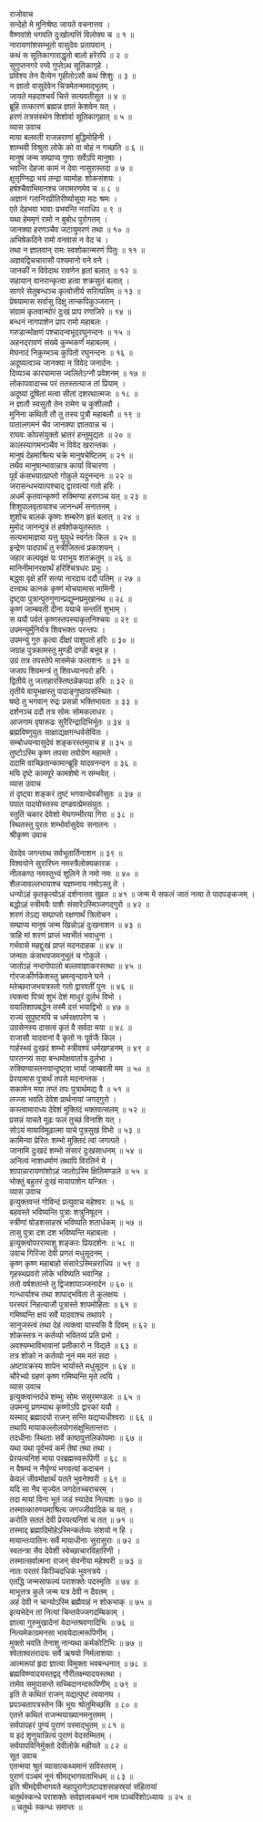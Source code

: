 राजोवाच  
सन्देहो मे मुनिश्रेष्ठ जायते वचनात्तव ।  
वैष्णवांशे भगवति दुःखोत्पत्तिं विलोक्य च ॥ १ ॥  
नारायणांशसम्भूतो वासुदेवः प्रतापवान् ।  
कथं स सूतिकागाराद्धृतो बालो हरेरपि ॥ २ ॥  
सुगुप्तनगरे रम्ये गुप्तेऽथ सूतिकागृहे ।  
प्रविश्य तेन दैत्येन गृहीतोऽसौ कथं शिशुः ॥ ३ ॥  
न ज्ञातो वासुदेवेन चित्रमेतन्ममाद्‌भुतम् ।  
जायते महदाश्चर्यं चित्ते सत्यवतीसुत ॥ ४ ॥  
ब्रूहि तत्कारणं ब्रह्मन्न ज्ञातं केशवेन यत् ।  
हरणं तत्रसंस्थेन शिशोर्वा सूतिकागृहात् ॥ ५ ॥  
व्यास उवाच  
माया बलवती राजन्नराणां बुद्धिमोहिनी ।  
शाम्भवी विश्रुता लोके को वा मोहं न गच्छति ॥ ६ ॥  
मानुषं जन्म सम्प्राप्य गुणाः सर्वेऽपि मानुषाः ।  
भवन्ति देहजा कामं न देवा नासुरास्तदा ॥ ७ ॥  
क्षुत्तृण्निद्रा भयं तन्द्रा व्यामोहः शोकसंशयः ।  
हर्षश्चैवाभिमानश्च जरामरणमेव च ॥ ८ ॥  
अज्ञानं ग्लानिरप्रीतिरीर्ष्यासूया मदः श्रमः ।  
एते देहभवा भावाः प्रभवन्ति नराधिप ॥ ९ ॥  
यथा हेममृगं रामो न बुबोध पुरोगतम् ।  
जानक्या हरणञ्चैव जटायुमरणं तथा ॥ १० ॥  
अभिषेकदिने रामो वनवासं न वेद च ।  
तथा न ज्ञातवान् रामः स्वशोकान्मरणं पितुः ॥ ११ ॥  
अज्ञवद्विचचारासौ पश्यमानो वने वने ।  
जानकीं न विवेदाथ रावणेन हृतां बलात् ॥ १२ ॥  
सहायान् वानरान्कृत्वा हत्वा शक्रसुतं बलात् ।  
सागरे सेतुबन्धञ्च कृत्वोत्तीर्य सरित्पतिम् ॥ १३ ॥  
प्रेषयामास सर्वासु दिक्षु तान्कपिकुञ्जरान् ।  
संग्रामं कृतवान्घोरं दुःखं प्राप रणाजिरे ॥ १४ ॥  
बन्धनं नागपाशेन प्राप रामो महाबलः ।  
गरुडान्मोक्षणं पश्चादन्वभूद्‌रघुनन्दनः ॥ १५ ॥  
अहनद्‌रावणं संख्ये कुम्भकर्णं महाबलम् ।  
मेघनादं निकुम्भञ्च कुपितो रघुनन्दनः ॥ १६ ॥  
अदूष्यत्वञ्च जानक्या न विवेद जनार्दनः ।  
दिव्यञ्च कारयामास ज्वलितेऽग्नौ प्रवेशनम् ॥ १७ ॥  
लोकापवादाच्च परं ततस्तत्याज तां प्रियाम् ।  
अदूष्यां दूषितां मत्वा सीतां दशरथात्मजः ॥ १८ ॥  
न ज्ञातौ स्वसुतौ तेन रामेण च कुशीलवौ ।  
मुनिना कथितौ तौ तु तस्य पुत्रौ महाबलौ ॥ १९ ॥  
पातालगमनं चैव जानक्या ज्ञातवान्न च ।  
राघवः कोपसंयुक्तो भ्रातरं हन्तुमुद्यतः ॥ २० ॥  
कालस्यागमनञ्चैव न विवेद खरान्तकः ।  
मानुषं देहमाश्रित्य चक्रे मानुषचेष्टितम् ॥ २१ ॥  
तथैव मानुषान्भावान्नात्र कार्या विचारणा ।  
पूर्वं कंसभयात्प्राप्तो गोकुले यदुनन्दनः ॥ २२ ॥  
जरासन्धभयात्पश्चाद्‌ द्वारवत्यां गतो हरिः ।  
अधर्मं कृतवान्कृष्णो रुक्मिण्या हरणञ्च यत् ॥ २३ ॥  
शिशुपालवृतायाश्च जानन्धर्मं सनातनम् ।  
शुशोच बालकं कृष्णः शम्बरेण हृतं बलात् ॥ २४ ॥  
मुमोद जानन्पुत्रं तं हर्षशोकयुतस्ततः ।  
सत्यभामाज्ञया यत्तु युयुधे स्वर्गतः किल ॥ २५ ॥  
इन्द्रेण पादपार्थं तु स्त्रीजितत्वं प्रकाशयन् ।  
जहार कल्पवृक्षं यः पराभूय शतक्रतुम् ॥ २६ ॥  
मानिनीमानरक्षार्थं हरिश्चित्रधरः प्रभुः ।  
बद्ध्वा वृक्षे हरिं सत्या नारदाय ददौ पतिम् ॥ २७ ॥  
दत्त्वाथ कानकं कृष्णं मोचयामास भामिनी ।  
दृष्ट्वा पुत्रान्पुरुगुणान्प्रद्युम्नप्रमुखानथ ॥ २८ ॥  
कृष्णं जाम्बवती दीना ययाचे सन्ततिं शुभाम् ।  
स ययौ पर्वतं कृष्णस्तपस्याकृतनिश्चयः ॥ २९ ॥  
उपमन्युर्मुनिर्यत्र शिवभक्तः परन्तपः ।  
उपमन्युं गुरु कृत्वा दीक्षां पाशुपतो हरिः ॥ ३० ॥  
जग्राह पुत्रकामस्तु मुण्डी दण्डी बभूव ह ।  
उग्रं तत्र तपस्तेपे मासमेकं फलाशनः ॥ ३१ ॥  
जजाप शिवमन्त्रं तु शिवध्यानपरो हरिः ।  
द्वितीये तु जलाहारस्तिष्ठन्नेकपदा हरिः ॥ ३२ ॥  
तृतीये वायुभक्षस्तु पादाङ्गुष्ठाग्रसंस्थितः ।  
षष्ठे तु भगवान् रुद्रः प्रसन्नो भक्तिभावतः ॥ ३३ ॥  
दर्शनञ्च ददौ तत्र सोमः सोमकलाधरः ।  
आजगाम वृषारूढः सुरैरिन्द्रादिभिर्भूतः ॥ ३४ ॥  
ब्रह्मविष्णुयुतः साक्षाद्यक्षगन्धर्वसेवितः ।  
सम्बोधयन्वासुदेवं शङ्करस्तमुवाच ह ॥ ३५ ॥  
तुष्टोऽस्मि कृष्ण तपसा तवोग्रेण महामते ।  
ददामि वाच्छितान्कामान्ब्रूहि यादवनन्दन ॥ ३६ ॥  
मयि दृष्टे कामपूरे कामशेषो न सम्भवेत् ।  
व्यास उवाच  
तं दृष्ट्वा शङ्करं तुष्टं भगवान्देवकीसुतः ॥ ३७ ॥  
पपात पादयोस्तस्य दण्डवत्प्रेमसंयुतः ।  
स्तुतिं चकार देवेशो मेघगम्भीरया गिरा ॥ ३८ ॥  
स्थितस्तु पुरतः शम्भोर्वासुदेवः सनातनः ।  
श्रीकृष्ण उवाच  
  
देवदेव जगन्ताथ सर्वभूतार्तिनाशन ॥ ३९ ॥  
विश्वयोने सुरारिघ्न नमस्त्रैलोक्यकारक ।  
नीलकण्ठ नमस्तुभ्यं शूलिने ते नमो नमः ॥ ४० ॥  
शैलजावल्लभायाश्च यज्ञघ्नाय नमोऽस्तु ते ।  
धन्योऽहं कृतकृत्योऽहं दर्शनात्तव सुव्रत ॥ ४१ ॥
जन्म मे सफलं जातं नत्वा ते पादपङ्कजम् ।  
बद्धोऽहं स्त्रीमयैः पाशैः संसारेऽस्मिञ्जगद्‌गुरो ॥ ४२ ॥  
शरणं तेऽद्य सम्प्राप्तो रक्षणार्थं त्रिलोचन ।  
सम्प्राप्य मानुषं जन्म खिन्नोऽहं दुःखनाशन ॥ ४३ ॥  
त्राहि मां शरणं प्राप्तं भवभीतं भवाधुना ।  
गर्भवासे महद्दुःखं प्राप्तं मदनदाहक ॥ ४४ ॥  
जन्मतः कंसभयजमनुभूतं च गोकुले ।  
जातोऽहं नन्दगोपालो बल्लवाज्ञाकरस्तथा ॥ ४५ ॥  
गोरजःकीर्णकेशस्तु भ्रमन्वृन्दावने घने ।  
म्लेच्छराजभयत्रस्तो गतो द्वारवतीं पुनः ॥ ४६ ॥  
त्यक्त्वा पित्र्यं शुभं देशं माधुरं दुर्लभं विभो ।  
ययातिशापबद्धेन तस्मै दत्तं भयाद्विभो ॥ ४७ ॥  
राज्यं सुपुष्टमपि च धर्मरक्षापरेण च ।  
उग्रसेनस्य दासत्वं कृतं वै सर्वदा मया ॥ ४८ ॥  
राजासौ यादवानां वै कृतो नः पूर्वजैः किल ।  
गार्हस्थ्यं दुःखदं शम्भो स्त्रीवश्यं धर्मखण्डनम् ॥ ४९ ॥  
पारतन्त्र्यं सदा बन्धमोक्षवार्तात्र दुर्लभा ।  
रुक्यिण्यास्तनयान्दृष्ट्वा भार्या जाम्बवती मम ॥ ५० ॥  
प्रेरयामास पुत्रार्थं तपसे मदनान्तक ।  
सकामेन मया तप्तं तपः पुत्रार्थमद्य वै ॥ ५१ ॥  
लज्जा भवति देवेश प्रार्थनायां जगद्गुरो ।  
कस्त्वामाराध्य देवेशं मुक्तिदं भक्तवत्सलम् ॥ ५२ ॥  
प्रसन्नं याचते मूढः फलं तुच्छं विनाशि यत् ।  
सोऽयं मायाविमूढात्मा याचे पुत्रसुखं विभो ॥ ५३ ॥  
कामिन्या प्रेरितः शम्भो मुक्तिदं त्वां जगत्पते ।  
जानामि दुःखदं शम्भो संसारं दुःखसाधनम् ॥ ५४ ॥  
अनित्यं नाशधर्माणं तथापि विरतिर्न मे ।  
शापान्नारायणांशोऽहं जातोऽस्मि क्षितिमण्डले ॥ ५५ ॥  
भोक्तुं बहुतरं दुःखं मायापाशेन यन्त्रितः ।  
व्यास उवाच  
इत्युक्तवन्तं गोविन्दं प्रत्युवाच महेश्वरः ॥ ५६ ॥  
बहवस्ते भविष्यन्ति पुत्राः शत्रुनिषूदन ।  
स्त्रीणां षोडशसाहस्रं भविष्यति शतार्धकम् ॥ ५७ ॥  
तासु पुत्रा दश दश भविष्यन्ति महाबलाः ।  
इत्युक्त्वोपररामाशु शङ्करः प्रियदर्शनः ॥ ५८ ॥  
उवाच गिरिजा देवी प्रणतं मधुसूदनम् ।  
कृष्ण कृष्ण महाबाहो संसारेऽस्मिन्नराधिप ॥ ५९ ॥  
गृहस्थप्रवरो लोके भविष्यति भवानिह ।  
ततो वर्षशतान्ते तु द्विजशापाज्जनार्दन ॥ ६० ॥  
गान्धार्याश्च तथा शापाद्‌भविता ते कुलक्षयः ।  
परस्परं निहत्याजौ पुत्रास्ते शापमोहिताः ॥ ६१ ॥  
गमिष्यन्ति क्षयं सर्वे यादवाश्च तथापरे ।  
सानुजस्त्वं तथा देहं त्यक्त्वा यास्यसि वै दिवम् ॥ ६२ ॥  
शोकस्तत्र न कर्तव्यो भवितव्यं प्रति प्रभो ।  
अवश्यम्भाविभावानां प्रतीकारो न विद्यते ॥ ६३ ॥  
तत्र शोको न कर्तव्यो नूनं मम मतं सदा ।  
अष्टावक्रस्य शापेन भार्यास्ते मधुसूदन ॥ ६४ ॥  
चौरेभ्यो ग्रहणं कृष्ण गमिष्यन्ति मृते त्वयि ।  
व्यास उवाच  
इत्युक्त्वान्तर्दधे शम्भुः सोमः ससुरमण्डलः ॥ ६५ ॥  
उपमन्युं प्रणम्याथ कृष्णोऽपि द्वारकां ययौ ।  
यस्माद्‌ ब्रह्मादयो राजन् सन्ति यद्यप्यधीश्वराः ॥ ६६ ॥  
तथापि मायाकल्लोलयोगसंक्षुभितान्तराः ।  
तदधीनाः स्थिताः सर्वे काष्ठपुत्तलिकोपमाः ॥ ६७ ॥  
यथा यथा पूर्वभवं कर्म तेषां तथा तथा ।  
प्रेरयत्यनिशं माया परब्रह्मस्वरूपिणी ॥ ६८ ॥  
न वैषम्यं न नैर्घृण्यं भगवत्यां कदाचन ।  
केवलं जीवमोक्षार्थं यतते भुवनेश्वरी ॥ ६९ ॥  
यदि सा नैव सृज्येत जगदेतच्चराचरम् ।  
तदा मायां विना भूतं जडं स्यादेव नित्यशः ॥ ७० ॥  
तस्मात्कारुण्यमाश्रित्य जगज्जीवादिकं च यत् ।  
करोति सततं देवी प्रेरयत्यनिशं च तत् ॥ ७१ ॥  
तस्माद्‌ ब्रह्मादिमोहेऽस्मिन्कर्तव्यः संशयो न हि ।  
मायान्तःपातिनः सर्वे मायाधीनाः सुरासुराः ॥ ७२ ॥  
स्वतन्त्रा सैव देवेशी स्वेच्छाचारविहारिणी ।  
तस्मात्सर्वात्मना राजन् सेवनीया महेश्वरी ॥ ७३ ॥  
नातः परतरं किञ्चिदधिकं भुवनत्रये ।  
एतद्धि जन्मसाफल्यं पराशक्तेः पदस्मृतिः ॥ ७४ ॥  
माभूत्तत्र कुले जन्म यत्र देवी न दैवतम् ।  
अहं देवी न चान्योऽस्मि ब्रह्मैवाहं न शोकभाक् ॥ ७५ ॥  
इत्यभेदेन तां नित्यां चिन्तयेज्जगदम्बिकाम् ।  
ज्ञात्वा गुरुमुखादेनां वेदान्तश्रवणादिभिः ॥ ७६ ॥  
नित्यमेकाग्रमनसा भावयेदात्मरूपिणीम् ।  
मुक्तो भवति तेनाशु नान्यथा कर्मकोटिभिः ॥ ७७ ॥  
श्वेताश्वतरादयः सर्वे ऋषयो निर्मलाशयाः ।  
आत्मरूपां हृदा ज्ञात्वा विमुक्ता भवबन्धनात् ॥ ७८ ॥  
ब्रह्मविष्ण्वादयस्तद्वद्‌ गौरीलक्ष्म्यादयस्तथा ।  
तामेव समुपासन्ते सच्चिदानन्दरूपिणीम् ॥ ७९ ॥  
इति ते कथितं राजन् यद्यत्पुष्टं त्वयानघ ।  
प्रपञ्चतापत्रस्तेन किं भूयः श्रोतुमिच्छसि ॥ ८० ॥  
एतत्ते कथितं राजन्मयाख्यानमनुत्तमम् ।  
सर्वपापहरं पुण्यं पुराणं परमाद्‌भुतम् ॥ ८१ ॥  
य इदं शृणुयान्नित्यं पुराणं वेदसम्मितम् ।  
सर्वपापविनिर्मुक्तो देवीलोके महीयते ॥ ८२ ॥  
सूत उवाच  
एतन्मया श्रुतं व्यासात्कथ्यमानं सविस्तरम् ।  
पुराणं पञ्चमं नूनं श्रीमद्‌भागवताभिधम् ॥ ८३ ॥  
इति श्रीमद्देवीभागवते महापुराणेऽष्टादशसाहस्र्यां संहितायां  
चतुर्थस्कन्धे पराशक्तेः सर्वज्ञत्वकथनं नाम पञ्चविंशोऽध्यायः ॥ २५ ॥  
॥ चतुर्थः स्कन्धः समाप्तः ॥
